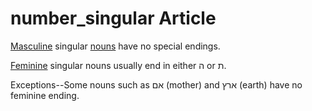 # number_singular Article
[Masculine](https://git.door43.org/Door43/en-uhg/src/master/content/gender_masculine/02.md) singular [nouns](https://git.door43.org/Door43/en-uhg/src/master/content/noun/02.md) have no special endings. 

[Feminine](https://git.door43.org/Door43/en-uhg/src/master/content/gender_feminine/02.md) singular nouns usually end in either ה or ת. 

Exceptions--Some nouns such as אם (mother) and ארץ (earth) have no feminine ending.
